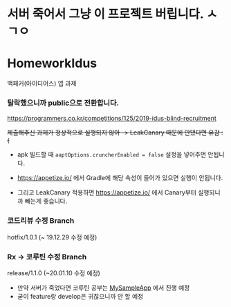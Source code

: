 # 서버 죽어서 그냥 이 프로젝트 버립니다. ㅅㄱㅇ

# HomeworkIdus
백패커(아이디어스) 앱 과제

### 탈락했으니까 public으로 전환합니다.
https://programmers.co.kr/competitions/125/2019-idus-blind-recruitment

~~제출해주신 과제가 정상적으로 실행되지 않아 -> LeakCanary 때문에 안됐다면 유감 :(~~

- apk 빌드할 때 ```aaptOptions.cruncherEnabled = false``` 설정을 넣어주면 안됩니다.

- https://appetize.io/ 에서 Gradle에 해당 속성이 들어가 있으면 실행이 안됩니다.

- 그리고 LeakCanary 적용하면 https://appetize.io/ 에서 Canary부터 실행되니까 빼는게 좋습니다.


### 코드리뷰 수정 Branch
hotfix/1.0.1 (~ 19.12.29 수정 예정)

### Rx -> 코루틴 수정 Branch
release/1.1.0 (~20.01.10 수정 예정)

- 만약 서버가 죽었다면 코루틴 공부는 [MySampleApp](https://github.com/CaptainWonJong/MySampleApp) 에서 진행 예정
- 굳이 feature랑 develop은 귀찮으니까 안 할 예정

